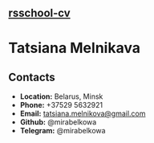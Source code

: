 ## [__rsschool-cv__](https://github.com/mirabelkowa)

# Tatsiana Melnikava
## Contacts
* __Location:__ Belarus, Minsk
* __Phone:__ +37529 5632921
* __Email:__ tatsiana.melnikova@gmail.com
* __Github:__ @mirabelkowa
* __Telegram:__ @mirabelkowa